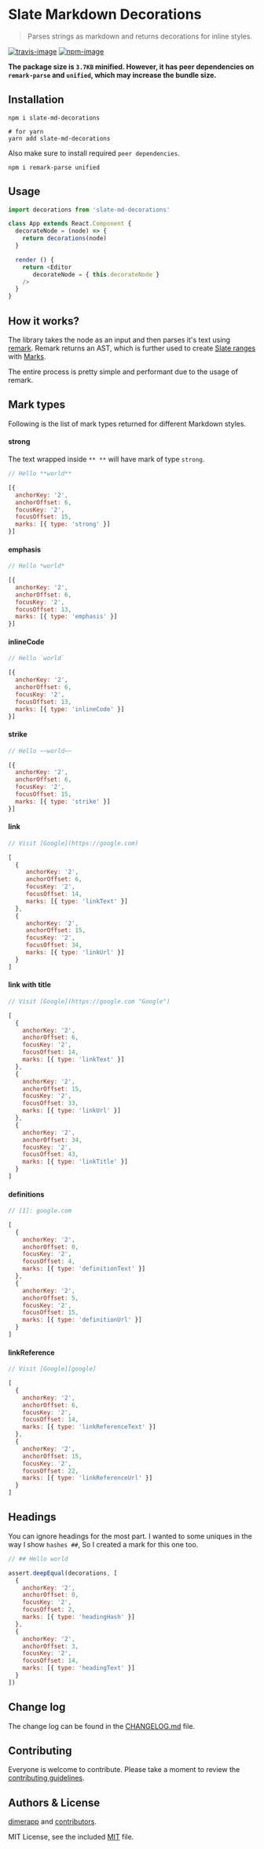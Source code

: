 # Slate Markdown Decorations

> Parses strings as markdown and returns decorations for inline styles.

[![travis-image]][travis-url]
[![npm-image]][npm-url]

**The package size is `3.7KB` minified. However, it has peer dependencies on `remark-parse` and `unified`, which may increase the bundle size.**

## Installation

```shell
npm i slate-md-decorations

# for yarn
yarn add slate-md-decorations
```

Also make sure to install required `peer dependencies`.

```shell
npm i remark-parse unified
```

## Usage

```js
import decorations from 'slate-md-decorations'

class App extends React.Component {
  decorateNode = (node) => {
    return decorations(node)
  }

  render () {
    return <Editor
       decorateNode = { this.decorateNode }
    />
  }
}
```

## How it works?

The library takes the node as an input and then parses it's text using [remark](https://github.com/remarkjs/remark). Remark returns an AST, which is further used to create [Slate ranges](https://docs.slatejs.org/slate-core/range) with [Marks](https://docs.slatejs.org/slate-core/mark).

The entire process is pretty simple and performant due to the usage of remark.

## Mark types

Following is the list of mark types returned for different Markdown styles.

#### strong

The text wrapped inside `** **` will have mark of type `strong`.

```js
// Hello **world**

[{
  anchorKey: '2',
  anchorOffset: 6,
  focusKey: '2',
  focusOffset: 15,
  marks: [{ type: 'strong' }]
}]
```

#### emphasis

```js
// Hello *world*

[{
  anchorKey: '2',
  anchorOffset: 6,
  focusKey: '2',
  focusOffset: 13,
  marks: [{ type: 'emphasis' }]
}]
```

#### inlineCode

```js
// Hello `world`

[{
  anchorKey: '2',
  anchorOffset: 6,
  focusKey: '2',
  focusOffset: 13,
  marks: [{ type: 'inlineCode' }]
}]
```

#### strike

```js
// Hello ~~world~~

[{
  anchorKey: '2',
  anchorOffset: 6,
  focusKey: '2',
  focusOffset: 15,
  marks: [{ type: 'strike' }]
}]
```

#### link

```js
// Visit [Google](https://google.com)

[
  {
     anchorKey: '2',
     anchorOffset: 6,
     focusKey: '2',
     focusOffset: 14,
     marks: [{ type: 'linkText' }]
  },
  {
     anchorKey: '2',
     anchorOffset: 15,
     focusKey: '2',
     focusOffset: 34,
     marks: [{ type: 'linkUrl' }]
  }
]
```

#### link with title

```js
// Visit [Google](https://google.com "Google")

[
  {
    anchorKey: '2',
    anchorOffset: 6,
    focusKey: '2',
    focusOffset: 14,
    marks: [{ type: 'linkText' }]
  },
  {
    anchorKey: '2',
    anchorOffset: 15,
    focusKey: '2',
    focusOffset: 33,
    marks: [{ type: 'linkUrl' }]
  },
  {
    anchorKey: '2',
    anchorOffset: 34,
    focusKey: '2',
    focusOffset: 43,
    marks: [{ type: 'linkTitle' }]
  }
]
```

#### definitions

```js
// [1]: google.com

[
  {
    anchorKey: '2',
    anchorOffset: 0,
    focusKey: '2',
    focusOffset: 4,
    marks: [{ type: 'definitionText' }]
  },
  {
    anchorKey: '2',
    anchorOffset: 5,
    focusKey: '2',
    focusOffset: 15,
    marks: [{ type: 'definitionUrl' }]
  }
]
```

#### linkReference

```js
// Visit [Google][google]

[
  {
    anchorKey: '2',
    anchorOffset: 6,
    focusKey: '2',
    focusOffset: 14,
    marks: [{ type: 'linkReferenceText' }]
  },
  {
    anchorKey: '2',
    anchorOffset: 15,
    focusKey: '2',
    focusOffset: 22,
    marks: [{ type: 'linkReferenceUrl' }]
  }
]
```

## Headings

You can ignore headings for the most part. I wanted to some uniques in the way I show `hashes ##`, So I created a mark for this one too.

```js
// ## Hello world

assert.deepEqual(decorations, [
  {
    anchorKey: '2',
    anchorOffset: 0,
    focusKey: '2',
    focusOffset: 2,
    marks: [{ type: 'headingHash' }]
  },
  {
    anchorKey: '2',
    anchorOffset: 3,
    focusKey: '2',
    focusOffset: 14,
    marks: [{ type: 'headingText' }]
  }
])
```

## Change log

The change log can be found in the [CHANGELOG.md](https://github.com/dimerapp/slate-md-decorations/CHANGELOG.md) file.

## Contributing

Everyone is welcome to contribute. Please take a moment to review the [contributing guidelines](CONTRIBUTING.md).

## Authors & License
[dimerapp](https://github.com/dimerapp) and [contributors](https://github.com/dimerapp/slate-md-decorations/graphs/contributors).

MIT License, see the included [MIT](LICENSE.md) file.

[travis-image]: https://img.shields.io/travis/dimerapp/slate-md-decorations/master.svg?style=flat-square&logo=travis
[travis-url]: https://travis-ci.org/dimerapp/slate-md-decorations "travis"

[npm-image]: https://img.shields.io/npm/v/slate-md-decorations.svg?style=flat-square&logo=npm
[npm-url]: https://npmjs.org/package/slate-md-decorations "npm"
